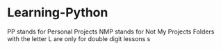 # Learning-Python
PP stands for Personal Projects
NMP stands for Not My Projects
Folders with the letter L are only for double digit lessons
s
